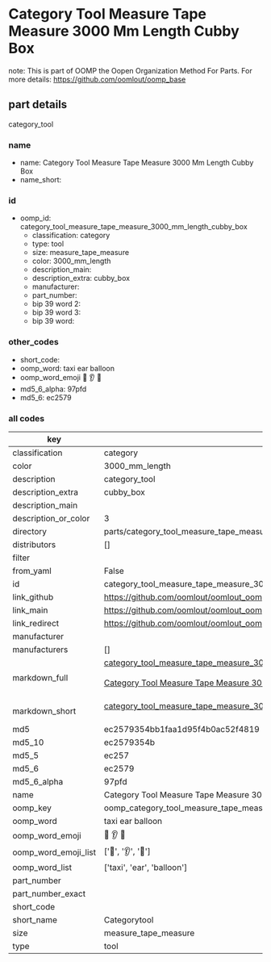 # Category Tool Measure Tape Measure 3000 Mm Length Cubby Box  

note: This is part of OOMP the Oopen Organization Method For Parts. For more details: https://github.com/oomlout/oomp_base

##  part details
  



category_tool



### name
* name: Category Tool Measure Tape Measure 3000 Mm Length Cubby Box
* name_short: 
### id
* oomp_id: category_tool_measure_tape_measure_3000_mm_length_cubby_box
  * classification: category
  * type: tool
  * size: measure_tape_measure
  * color: 3000_mm_length
  * description_main: 
  * description_extra: cubby_box
  * manufacturer: 
  * part_number: 
  * bip 39 word 2: 
  * bip 39 word 3: 
  * bip 39 word: 

### other_codes
* short_code: 
* oomp_word: taxi ear balloon
* oomp_word_emoji :taxi: :ear: :balloon:
* md5_6_alpha: 97pfd
* md5_6: ec2579









### all codes 
| key | value |  
| --- | --- |  
| classification | category |  
| color | 3000_mm_length |  
| description | category_tool |  
| description_extra | cubby_box |  
| description_main |  |  
| description_or_color | 3  |  
| directory | parts/category_tool_measure_tape_measure_3000_mm_length_cubby_box |  
| distributors | [] |  
| filter |  |  
| from_yaml | False |  
| id | category_tool_measure_tape_measure_3000_mm_length_cubby_box |  
| link_github | https://github.com/oomlout/oomlout_oomp_version_1_messy/tree/main/parts/category_tool_measure_tape_measure_3000_mm_length_cubby_box |  
| link_main | https://github.com/oomlout/oomlout_oomp_version_1_messy/tree/main/parts/category_tool_measure_tape_measure_3000_mm_length_cubby_box |  
| link_redirect | https://github.com/oomlout/oomlout_oomp_version_1_messy/tree/main/parts/category_tool_measure_tape_measure_3000_mm_length_cubby_box |  
| manufacturer |  |  
| manufacturers | [] |  
| markdown_full | [category_tool_measure_tape_measure_3000_mm_length_cubby_box](none)<br>[](none)<br>[Category Tool Measure Tape Measure 3000 Mm Length Cubby Box](none)<br><br> |  
| markdown_short | [category_tool_measure_tape_measure_3000_mm_length_cubby_box](none)<br><br> |  
| md5 | ec2579354bb1faa1d95f4b0ac52f4819 |  
| md5_10 | ec2579354b |  
| md5_5 | ec257 |  
| md5_6 | ec2579 |  
| md5_6_alpha | 97pfd |  
| name | Category Tool Measure Tape Measure 3000 Mm Length Cubby Box |  
| oomp_key | oomp_category_tool_measure_tape_measure_3000_mm_length_cubby_box |  
| oomp_word | taxi ear balloon |  
| oomp_word_emoji | :taxi: :ear: :balloon: |  
| oomp_word_emoji_list | [':taxi:', ':ear:', ':balloon:'] |  
| oomp_word_list | ['taxi', 'ear', 'balloon'] |  
| part_number |  |  
| part_number_exact |  |  
| short_code |  |  
| short_name | Categorytool |  
| size | measure_tape_measure |  
| type | tool |  
